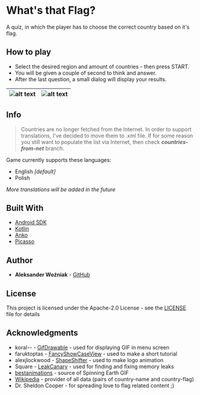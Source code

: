 # What's that Flag?

A quiz, in which the player has to choose the correct country based on it's flag.

## How to play

* Select the desired region and amount of countries - then press START.
* You will be given a couple of second to think and answer.
* After the last question, a small dialog will display your results.

![alt text](https://i.imgur.com/rfREb8B.png "StartActivity") | ![alt text](https://i.imgur.com/AMmww4n.png "Game - MainActivity")
:-:|:-:

## Info

> Countries are no longer fetched from the Internet. In order to support translations, I've decided to move them to .xml file. If for some reason you still want to populate the list via Internet, then check ***countries-from-net*** branch.

Game currently supports these languages:
* English *[default]*
* Polish

*More translations will be added in the future*

## Built With

* [Android SDK](https://developer.android.com/index.html)
* [Kotlin](https://kotlinlang.org/)
* [Anko](https://github.com/Kotlin/anko)
* [Picasso](https://github.com/square/picasso)

## Author

* **Aleksander Woźniak** - [GitHub](https://github.com/aleksanderwozniak)

## License

This project is licensed under the Apache-2.0 License - see the [LICENSE](LICENSE) file for details

## Acknowledgments

* koral-- - [GifDrawable](https://github.com/koral--/android-gif-drawable) - used for displaying GIF in menu screen
* faruktoptas - [FancyShowCaseView](https://github.com/faruktoptas/FancyShowCaseView) - used to make a short tutorial
* alexjlockwood - [ShapeShifter](https://github.com/alexjlockwood/ShapeShifter) - used to make logo animation
* Square - [LeakCanary](https://github.com/square/leakcanary) - used for finding and fixing memory leaks
* [bestanimations](http://bestanimations.com) - source of Spinning Earth GIF
* [Wikipedia](https://en.wikipedia.org/wiki/Main_Page) - provider of all data (pairs of country-name and country-flag)
* Dr. Sheldon Cooper - for spreading love to flag related content ;)
